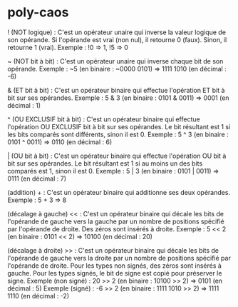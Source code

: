 # poly-caos

! (NOT logique) : C'est un opérateur unaire qui inverse la valeur logique de son opérande. 
Si l'opérande est vrai (non nul), il retourne 0 (faux). Sinon, il retourne 1 (vrai).
Exemple : !0 => 1, !5 => 0

~ (NOT bit à bit) : C'est un opérateur unaire qui inverse chaque bit de son opérande.
Exemple : ~5 (en binaire : ~0000 0101) => 1111 1010 (en décimal : -6)

& (ET bit à bit) : C'est un opérateur binaire qui effectue l'opération ET bit à bit sur ses opérandes.
Exemple : 5 & 3 (en binaire : 0101 & 0011) => 0001 (en décimal : 1)

^ (OU EXCLUSIF bit à bit) : C'est un opérateur binaire qui effectue l'opération OU EXCLUSIF bit à bit sur ses opérandes. 
Le bit résultant est 1 si les bits comparés sont différents, sinon il est 0.
Exemple : 5 ^ 3 (en binaire : 0101 ^ 0011) => 0110 (en décimal : 6)

| (OU bit à bit) : C'est un opérateur binaire qui effectue l'opération OU bit à bit sur ses opérandes. Le bit résultant est 1 si au moins un des bits comparés est 1, sinon il est 0.
Exemple : 5 | 3 (en binaire : 0101 | 0011) => 0111 (en décimal : 7)

(addition) + : C'est un opérateur binaire qui additionne ses deux opérandes.
Exemple : 5 + 3 => 8

(décalage à gauche) << : C'est un opérateur binaire qui décale les bits de l'opérande de gauche vers la gauche par un nombre de positions spécifié par l'opérande de droite. Des zéros sont insérés à droite.
Exemple : 5 << 2 (en binaire : 0101 << 2) => 10100 (en décimal : 20)

(décalage à droite) >> : C'est un opérateur binaire qui décale les bits de l'opérande de gauche vers la droite par un nombre de positions spécifié par l'opérande de droite. Pour les types non signés, des zéros sont insérés à gauche. Pour les types signés, le bit de signe est copié pour préserver le signe.
Exemple (non signé) : 20 >> 2 (en binaire : 10100 >> 2) => 0101 (en décimal : 5)
Exemple (signé) : -6 >> 2 (en binaire : 1111 1010 >> 2) => 1111 1110 (en décimal : -2)
